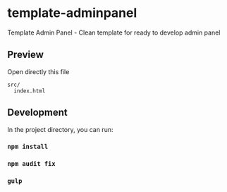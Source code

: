 # template-adminpanel
 Template Admin Panel - Clean template for ready to develop admin panel

## Preview

Open directly this file

```
src/
  index.html
```


## Development

In the project directory, you can run:

### `npm install`

### `npm audit fix`

### `gulp`

